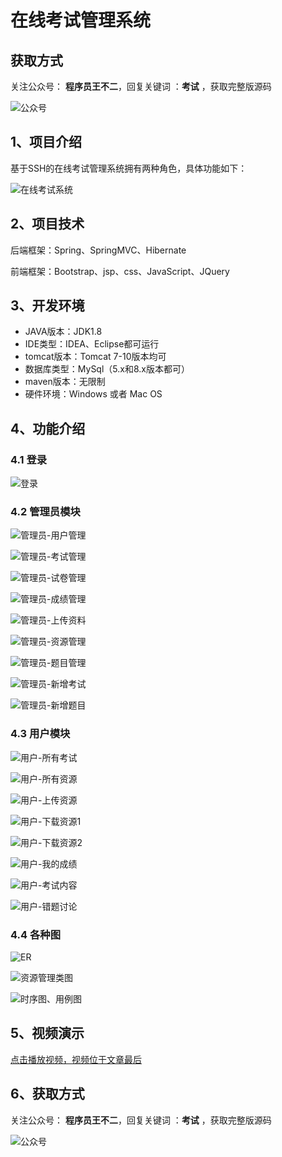 # 在线考试管理系统

## 获取方式

关注公众号： **程序员王不二**，回复关键词  ：**考试** ，获取完整版源码

![公众号](https://project-images-1256969109.cos.ap-chongqing.myqcloud.com/Typora-Images/202205281253739.png)

## 1、项目介绍

基于SSH的在线考试管理系统拥有两种角色，具体功能如下：

![在线考试系统](https://project-images-1256969109.cos.ap-chongqing.myqcloud.com/Typora-Images/202207151231124.png)


## 2、项目技术

后端框架：Spring、SpringMVC、Hibernate

前端框架：Bootstrap、jsp、css、JavaScript、JQuery

## 3、开发环境

- JAVA版本：JDK1.8
- IDE类型：IDEA、Eclipse都可运行
- tomcat版本：Tomcat 7-10版本均可
- 数据库类型：MySql（5.x和8.x版本都可） 
- maven版本：无限制
- 硬件环境：Windows 或者 Mac OS


## 4、功能介绍

### 4.1 登录

![登录](https://project-images-1256969109.cos.ap-chongqing.myqcloud.com/Typora-Images/202207151230726.jpg)

### 4.2 管理员模块

![管理员-用户管理](https://project-images-1256969109.cos.ap-chongqing.myqcloud.com/Typora-Images/202207151231657.jpg)

![管理员-考试管理](https://project-images-1256969109.cos.ap-chongqing.myqcloud.com/Typora-Images/202207151231657.jpg)

![管理员-试卷管理](https://project-images-1256969109.cos.ap-chongqing.myqcloud.com/Typora-Images/202207151232036.jpg)

![管理员-成绩管理](https://project-images-1256969109.cos.ap-chongqing.myqcloud.com/Typora-Images/202207151232702.jpg)

![管理员-上传资料](https://project-images-1256969109.cos.ap-chongqing.myqcloud.com/Typora-Images/202207151232738.jpg)

![管理员-资源管理](https://project-images-1256969109.cos.ap-chongqing.myqcloud.com/Typora-Images/202207151232105.jpg)

![管理员-题目管理](https://project-images-1256969109.cos.ap-chongqing.myqcloud.com/Typora-Images/202207151232345.jpg)

![管理员-新增考试](https://project-images-1256969109.cos.ap-chongqing.myqcloud.com/Typora-Images/202207151232057.jpg)

![管理员-新增题目](https://project-images-1256969109.cos.ap-chongqing.myqcloud.com/Typora-Images/202207151232560.jpg)

### 4.3 用户模块

![用户-所有考试](https://project-images-1256969109.cos.ap-chongqing.myqcloud.com/Typora-Images/202207151232589.jpg)

![用户-所有资源](https://project-images-1256969109.cos.ap-chongqing.myqcloud.com/Typora-Images/202207151232461.jpg)

![用户-上传资源](https://project-images-1256969109.cos.ap-chongqing.myqcloud.com/Typora-Images/202207151232135.jpg)

![用户-下载资源1](https://project-images-1256969109.cos.ap-chongqing.myqcloud.com/Typora-Images/202207151233689.jpg)

![用户-下载资源2](https://project-images-1256969109.cos.ap-chongqing.myqcloud.com/Typora-Images/202207151233330.jpg)

![用户-我的成绩](https://project-images-1256969109.cos.ap-chongqing.myqcloud.com/Typora-Images/202207151232857.jpg)

![用户-考试内容](https://project-images-1256969109.cos.ap-chongqing.myqcloud.com/Typora-Images/202207151232530.jpg)

![用户-错题讨论](https://project-images-1256969109.cos.ap-chongqing.myqcloud.com/Typora-Images/202207151232674.jpg)

### 4.4 各种图

![ER](https://project-images-1256969109.cos.ap-chongqing.myqcloud.com/Typora-Images/202207151233856.png)

![资源管理类图](https://project-images-1256969109.cos.ap-chongqing.myqcloud.com/Typora-Images/202207151233054.png)

![时序图、用例图](https://project-images-1256969109.cos.ap-chongqing.myqcloud.com/Typora-Images/202207151234100.jpg)

## 5、视频演示

[点击播放视频，视频位于文章最后](输入链接)

## 6、获取方式

关注公众号： **程序员王不二**，回复关键词  ：**考试** ，获取完整版源码



![公众号](https://project-images-1256969109.cos.ap-chongqing.myqcloud.com/Typora-Images/202205281253739.png)

